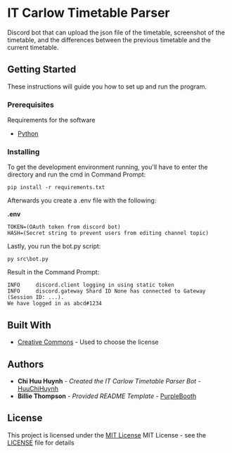 # IT Carlow Timetable Parser

Discord bot that can upload the json file of the timetable, screenshot of the timetable, and the differences between the previous timetable and the current timetable.

## Getting Started

These instructions will guide you how to set up and run the program.

### Prerequisites

Requirements for the software

- [Python](https://www.python.org/downloads/)

### Installing

To get the development environment running, you'll have to enter the directory and run the cmd in Command Prompt:

```
pip install -r requirements.txt
```

Afterwards you create a .env file with the following:

**.env**
```
TOKEN=(OAuth token from discord bot)
HASH=(Secret string to prevent users from editing channel topic) 
```

Lastly, you run the bot.py script:
```
py src\bot.py
```
Result in the Command Prompt:
```
INFO     discord.client logging in using static token
INFO     discord.gateway Shard ID None has connected to Gateway (Session ID: ...).
We have logged in as abcd#1234
```

## Built With

  - [Creative Commons](https://creativecommons.org/) - Used to choose
    the license

## Authors

  - **Chi Huu Huynh** - *Created the IT Carlow Timetable Parser Bot* -
    [HuuChiHuynh](https://github.com/HuuChiHuynh)
  - **Billie Thompson** - *Provided README Template* -
    [PurpleBooth](https://github.com/PurpleBooth)

## License

This project is licensed under the [MIT License](LICENSE)
MIT License - see the [LICENSE](LICENSE) file for
details
